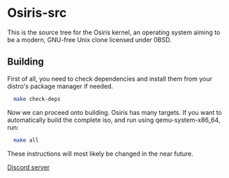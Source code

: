 
# Osiris-src

This is the source tree for the Osiris kernel, an operating system aiming to be a modern, GNU-free Unix clone licensed under 0BSD.


## Building

First of all, you need to check dependencies and install them from your distro's package manager if needed.

```bash
  make check-deps
```

Now we can proceed onto building. Osiris has many targets. If you want to automatically build the complete iso, and run using qemu-system-x86_64, run:
```bash
  make all
```  
These instructions will most likely be changed in the near future.

[Discord server](https://discord.gg/rcAPjdWu)
